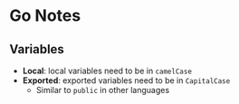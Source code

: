 # Go Notes

## Variables

- **Local**: local variables need to be in `camelCase`
- **Exported**: exported variables need to be in `CapitalCase`
  - Similar to `public` in other languages
  
